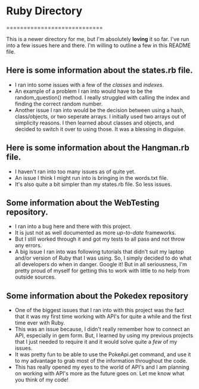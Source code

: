 # Ruby Directory
============================</br>

This is a newer directory for me, but I'm absolutely <b>loving</b> it so far. I've run into a few issues here and there. I'm willing to outline a few in this README file.

## Here is some information about the states.rb file.
- I ran into some issues with a few of the *classes* and *indexes*.</br>
- An example of a problem I ran into would have to be the random_question() method. I really struggled with calling the index and finding the correct random number.</br>
- Another issue I ran into would be the decision between using a hash, class/objects, or two seperate arrays. I initially used two arrays out of simplicity reasons. I then learned about classes and objects, and decided to switch it over to using those. It was a blessing in disguise.</br>

## Here is some information about the Hangman.rb file.
- I haven't ran into too many issues as of quite yet. </br>
- An issue I think I might run into is bringing in the words.txt file.</br>
- It's also quite a bit simpler than my states.rb file. So less issues.

## Some information about the WebTesting repository.
- I ran into a bug here and there with this project.</br>
- It is just not as well documented as more *up-to-date* frameworks.</br>
- But I still worked through it and got my tests to all pass and not throw any errors. </br>
- A big issue I ran into was following tutorials that didn't suit my laptop and/or version of Ruby that I was using. So, I simply decided to do what all developers do when in danger. Google it! But in all seriousness, I'm pretty proud of myself for getting this to work with little to no help from outside sources. 

## Some information about the Pokedex repository
- One of the biggest issues that I ran into with this project was the fact that it was my first time working with API's for quite a while and the first time ever with Ruby. 
- This was an issue because, I didn't really remember how to connect an API, especially in gem form. But, I learned by using my previous projects that I just needed to require it and it would solve quite a *few* of my issues. 
- It was pretty fun to be able to use the PokeApi.get command, and use it to my advantage to grab most of the information throughout the code. 
- This has really opened my eyes to the world of API's and I am planning on working with API's more as the future goes on. Let me know what you think of my code! 